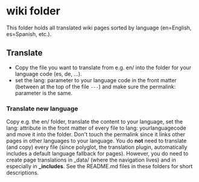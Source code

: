 # wiki folder

This folder holds all translated wiki pages sorted by language (en=English, es=Spanish, etc.).

## Translate

-   Copy the file you want to translate from e.g. en/ into the folder for your language code (es, de, ...).
-   set the lang: parameter to your language code in the front matter (between at the top of the file `---`) and make sure the permalink: parameter is the same.

### Translate new language

Copy e.g. the en/ folder, translate the content to your language, set the lang: attribute in the front matter of every file to lang: yourlanguagecode and move it into the folder. Don't touch the permalink since it links other pages in other languages to your language. You do **not** need to translate (and copy) every file (since polyglot, the translation plugin, automatically includes a default language fallback for pages). However, you do need to create page translations in \_data/ (where the navigation lives) and in especially in **\_includes**. See the README.md files in these folders for short descriptions.
